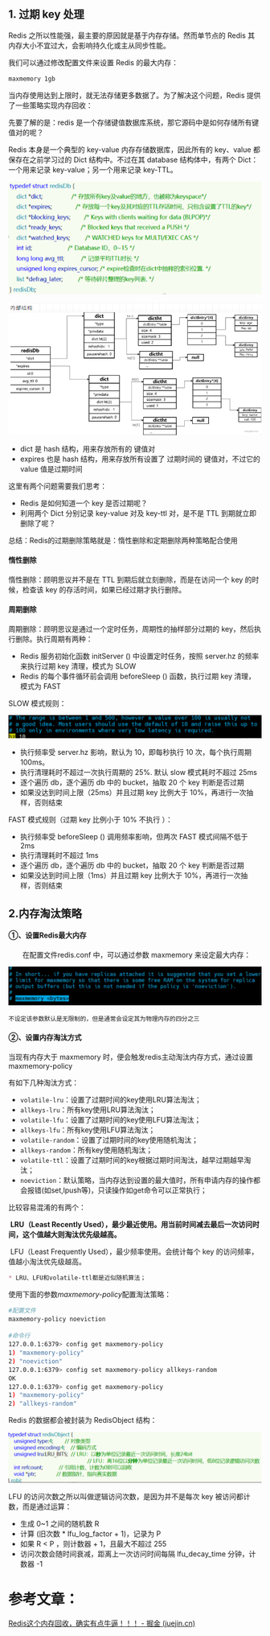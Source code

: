 ## 1. 过期 key 处理

Redis 之所以性能强，最主要的原因就是基于内存存储。然而单节点的 Redis 其内存大小不宜过大，会影响持久化或主从同步性能。

我们可以通过修改配置文件来设置 Redis 的最大内存：

```sh
maxmemory 1gb
```

当内存使用达到上限时，就无法存储更多数据了。为了解决这个问题，Redis 提供了一些策略实现内存回收：

先要了解的是：redis 是一个存储键值数据库系统，那它源码中是如何存储所有键值对的呢？

Redis 本身是一个典型的 key-value 内存存储数据库，因此所有的 key、value 都保存在之前学习过的 Dict 结构中。不过在其 database 结构体中，有两个 Dict：一个用来记录 key-value；另一个用来记录 key-TTL。



![image-20221210175805297](asset/Redis内存策略/pic/image-20221210175805297.png)



![image-20221210175816148](asset/Redis内存策略/pic/image-20221210175816148.png)







- dict 是 hash 结构，用来存放所有的 键值对
- expires 也是 hash 结构，用来存放所有设置了 过期时间的 键值对，不过它的 value 值是过期时间

这里有两个问题需要我们思考：

- Redis 是如何知道一个 key 是否过期呢？
- 利用两个 Dict 分别记录 key-value 对及 key-ttl 对，是不是 TTL 到期就立即删除了呢？

总结：Redis的过期删除策略就是：惰性删除和定期删除两种策略配合使用

#### 惰性删除

惰性删除：顾明思议并不是在 TTL 到期后就立刻删除，而是在访问一个 key 的时候，检查该 key 的存活时间，如果已经过期才执行删除。

#### 周期删除

周期删除：顾明思议是通过一个定时任务，周期性的抽样部分过期的 key，然后执行删除。执行周期有两种：

- Redis 服务初始化函数 initServer () 中设置定时任务，按照 server.hz 的频率来执行过期 key 清理，模式为 SLOW
- Redis 的每个事件循环前会调用 beforeSleep () 函数，执行过期 key 清理，模式为 FAST

SLOW 模式规则：

![image-20221210175838348](asset/Redis内存策略/pic/image-20221210175838348.png)

- 执行频率受 server.hz 影响，默认为 10，即每秒执行 10 次，每个执行周期 100ms。
- 执行清理耗时不超过一次执行周期的 25%. 默认 slow 模式耗时不超过 25ms
- 逐个遍历 db，逐个遍历 db 中的 bucket，抽取 20 个 key 判断是否过期
- 如果没达到时间上限（25ms）并且过期 key 比例大于 10%，再进行一次抽样，否则结束

FAST 模式规则（过期 key 比例小于 10% 不执行 ）：

- 执行频率受 beforeSleep () 调用频率影响，但两次 FAST 模式间隔不低于 2ms
- 执行清理耗时不超过 1ms
- 逐个遍历 db，逐个遍历 db 中的 bucket，抽取 20 个 key 判断是否过期
- 如果没达到时间上限（1ms）并且过期 key 比例大于 10%，再进行一次抽样，否则结束

## 2.内存淘汰策略

#### ①、设置Redis最大内存

　　在配置文件redis.conf 中，可以通过参数 maxmemory  来设定最大内存：

![微信截图_20221210175923](asset/Redis内存策略/pic/微信截图_20221210175923.png)



```
不设定该参数默认是无限制的，但是通常会设定其为物理内存的四分之三

```

#### ②、设置内存淘汰方式

当现有内存大于 maxmemory 时，便会触发redis主动淘汰内存方式，通过设置 maxmemory-policy

有如下几种淘汰方式：

- `volatile-lru`：设置了过期时间的key使用LRU算法淘汰；
- `allkeys-lru`：所有key使用LRU算法淘汰；
- `volatile-lfu`：设置了过期时间的key使用LFU算法淘汰；
- `allkeys-lfu`：所有key使用LFU算法淘汰；
- `volatile-random`：设置了过期时间的key使用随机淘汰；
- `allkeys-random`：所有key使用随机淘汰；
- `volatile-ttl`：设置了过期时间的key根据过期时间淘汰，越早过期越早淘汰；
- `noeviction`：默认策略，当内存达到设置的最大值时，所有申请内存的操作都会报错(如set,lpush等)，只读操作如get命令可以正常执行；

比较容易混淆的有两个：

​	**LRU（Least Recently Used），最少最近使用。用当前时间减去最后一次访问时间，这个值越大则淘汰优先级越高。**

​    LFU（Least Frequently Used），最少频率使用。会统计每个 key 的访问频率，值越小淘汰优先级越高。

```markdown
* LRU、LFU和volatile-ttl都是近似随机算法；
```

使用下面的参数*maxmemory-policy*配置淘汰策略：

```sh
#配置文件
maxmemory-policy noeviction
 
#命令行
127.0.0.1:6379> config get maxmemory-policy
1) "maxmemory-policy"
2) "noeviction"
127.0.0.1:6379> config set maxmemory-policy allkeys-random
OK
127.0.0.1:6379> config get maxmemory-policy
1) "maxmemory-policy"
2) "allkeys-random"
```

Redis 的数据都会被封装为 RedisObject 结构：

![微信截图_20221210180132](asset/Redis内存策略/pic/微信截图_20221210180132.png)

LFU 的访问次数之所以叫做逻辑访问次数，是因为并不是每次 key 被访问都计数，而是通过运算：

- 生成 0~1 之间的随机数 R
- 计算 (旧次数 * lfu_log_factor + 1)，记录为 P
- 如果 R < P ，则计数器 + 1，且最大不超过 255
- 访问次数会随时间衰减，距离上一次访问时间每隔 lfu_decay_time 分钟，计数器 -1



# 参考文章：

[Redis这个内存回收，确实有点牛逼！！！ - 掘金 (juejin.cn)](https://juejin.cn/post/7174660768300793913)
